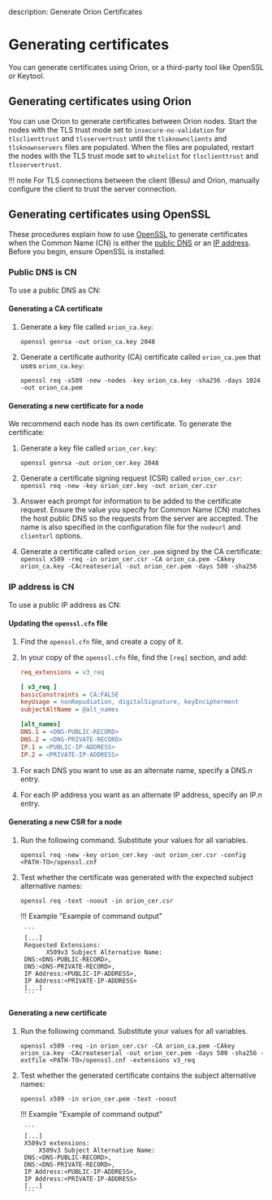 description: Generate Orion Certificates
<!--- END of page meta data -->

# Generating certificates

You can generate certificates using Orion, or a third-party tool like OpenSSL or
Keytool.

## Generating certificates using Orion

You can use Orion to generate certificates between Orion nodes. Start the nodes
with the TLS trust mode set to `insecure-no-validation` for `tlsclienttrust`
and `tlsservertrust` until the `tlsknownclients` and `tlsknownservers` files are
populated. When the files are populated, restart the nodes with the TLS trust
mode set to `whitelist` for `tlsclienttrust` and `tlsservertrust`.

!!! note
    For TLS connections between the client (Besu) and Orion, manually configure
    the client to trust the server connection.

## Generating certificates using OpenSSL

These procedures explain how to use [OpenSSL](https://www.openssl.org/source/) to generate certificates when the Common Name (CN) is either the [public DNS](#public-dns-is-cn) or an [IP address](#ip-address-is-cn). Before you begin, ensure OpenSSL is installed.

### Public DNS is CN

To use a public DNS as CN:

#### Generating a CA certificate

1. Generate a key file called `orion_ca.key`:

    `openssl genrsa -out orion_ca.key 2048`

1. Generate a certificate authority (CA) certificate called `orion_ca.pem` that uses `orion_ca.key`:

    `openssl req -x509 -new -nodes -key orion_ca.key -sha256 -days 1024 -out orion_ca.pem`

#### Generating a new certificate for a node

We recommend each node has its own certificate. To generate the certificate:

1. Generate a key file called `orion_cer.key`:

    `openssl genrsa -out orion_cer.key 2048`

1. Generate a certificate signing request (CSR) called `orion_cer.csr`:
    `openssl req -new -key orion_cer.key -out orion_cer.csr`
1. Answer each prompt for information to be added to the certificate request.
    Ensure the value you specify for Common Name (CN) matches the host public DNS so the requests from the server are accepted.
    The name is also specified in the configuration file for the `nodeurl` and `clienturl` options.
1. Generate a certificate called `orion_cer.pem` signed by the CA certificate:
    `openssl x509 -req -in orion_cer.csr -CA orion_ca.pem -CAkey orion_ca.key -CAcreateserial -out orion_cer.pem -days 500 -sha256`

### IP address is CN

To use a public IP address as CN:

#### Updating the `openssl.cfn` file

1. Find the `openssl.cfn` file, and create a copy of it.
1. In your copy of the `openssl.cfn` file, find the `[req]` section, and add:

    ```ini
    req_extensions = v3_req

    [ v3_req ]
    basicConstraints = CA:FALSE
    keyUsage = nonRepudiation, digitalSignature, keyEncipherment
    subjectAltName = @alt_names

    [alt_names]
    DNS.1 = <DNS-PUBLIC-RECORD>
    DNS.2 = <DNS-PRIVATE-RECORD>
    IP.1 = <PUBLIC-IP-ADDRESS>
    IP.2 = <PRIVATE-IP-ADDRESS>
    ```

1. For each DNS you want to use as an alternate name, specify a DNS._n_ entry.
1. For each IP address you want as an alternate IP address, specify an IP._n_ entry.

#### Generating a new CSR for a node

1. Run the following command. Substitute your values for all variables.

    `openssl req -new -key orion_cer.key -out orion_cer.csr -config <PATH-TO>/openssl.cnf`

1. Test whether the certificate was generated with the expected subject alternative names:

    `openssl req -text -noout -in orion_cer.csr`

    !!! Example "Example of command output"

        ```
        [...]
        Requested Extensions:
              X509v3 Subject Alternative Name:
        DNS:<DNS-PUBLIC-RECORD>,
        DNS:<DNS-PRIVATE-RECORD>,
        IP Address:<PUBLIC-IP-ADDRESS>,
        IP Address:<PRIVATE-IP-ADDRESS>
        [...]
        ```

#### Generating a new certificate

1. Run the following command. Substitute your values for all variables.

    `openssl x509 -req -in orion_cer.csr -CA orion_ca.pem -CAkey orion_ca.key -CAcreateserial -out orion_cer.pem -days 500 -sha256 -extfile <PATH-TO>/openssl.cnf -extensions v3_req`

1. Test whether the generated certificate contains the subject alternative names:

    `openssl x509 -in orion_cer.pem -text -noout`

    !!! Example "Example of command output"

        ```
        [...]
        X509v3 extensions:
            X509v3 Subject Alternative Name:
        DNS:<DNS-PUBLIC-RECORD>,
        DNS:<DNS-PRIVATE-RECORD>,
        IP Address:<PUBLIC-IP-ADDRESS>,
        IP Address:<PRIVATE-IP-ADDRESS>
        [...]
        ```
